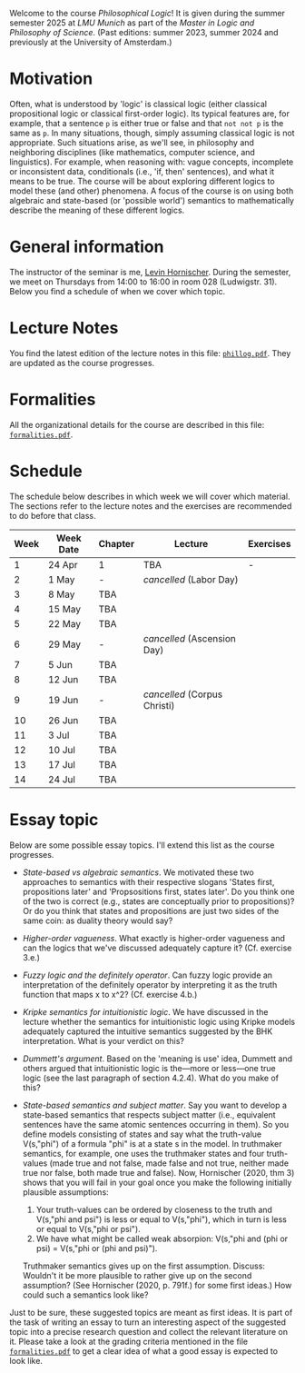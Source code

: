 Welcome to the course _Philosophical Logic_! It is given during the summer semester 2025 at _LMU Munich_ as part of the _Master in Logic and Philosophy of Science_. (Past editions: summer 2023, summer 2024 and previously at the University of Amsterdam.)


# Motivation 

Often, what is understood by 'logic' is classical logic (either classical propositional logic or classical first-order logic). Its typical features are, for example, that a sentence `p` is either true or false and that `not not p` is the same as `p`. In many situations, though, simply assuming classical logic is not appropriate. Such situations arise, as we'll see, in philosophy and neighboring disciplines (like mathematics, computer science,
and linguistics). For example, when reasoning with: vague concepts, incomplete or inconsistent data, conditionals (i.e., 'if, then' sentences), and what it means to be true. The course will be about exploring different logics to model these (and other) phenomena. A focus of the course is on using both algebraic and state-based (or 'possible world') semantics to mathematically describe the meaning of these different logics.

# General information

The instructor of the seminar is me, [Levin Hornischer](https://www.mcmp.philosophie.uni-muenchen.de/people/faculty/hornischer_levin/index.html). During the semester, we meet on Thursdays from 14:00 to 16:00 in room 028 (Ludwigstr. 31). Below you find a schedule of when we cover which topic.


# Lecture Notes

You find the latest edition of the lecture notes in this file: [`phillog.pdf`](phillog.pdf). They are updated as the course progresses. 


# Formalities

All the organizational details for the course are described in this file: [`formalities.pdf`](formalities.pdf).


# Schedule

The schedule below describes in which week we will cover which material. The sections refer to the lecture notes and the exercises are recommended to do before that class.


Week | Week Date | Chapter | Lecture | Exercises
---  | ---       | ---     | ---     | ---      
 1   | 24 Apr    | 1   | TBA | - 
 2   | 1 May     | -   | _cancelled_ (Labor Day) | 
 3   | 8 May     | TBA | 
 4   | 15 May    | TBA | 
 5   | 22 May    | TBA |  
 6   | 29 May    | -   | _cancelled_ (Ascension Day)
 7   | 5 Jun     | TBA | 
 8   | 12 Jun    | TBA | 
 9   | 19 Jun    | -   | _cancelled_ (Corpus Christi)
10   | 26 Jun    | TBA | 
11   | 3 Jul     | TBA | 
12   | 10 Jul    | TBA | 
13   | 17 Jul    | TBA | 
14   | 24 Jul    | TBA | 


# Essay topic


Below are some possible essay topics. I'll extend this list as the course progresses.

* _State-based vs algebraic semantics_. We motivated these two approaches to semantics with their respective slogans 'States first, propositions later' and 'Propsositions first, states later'. Do you think one of the two is correct (e.g., states are conceptually prior to propositions)? Or do you think that states and propositions are just two sides of the same coin: as duality theory would say?
  
* _Higher-order vagueness_. What exactly is higher-order vagueness and can the logics that we've discussed adequately capture it? (Cf. exercise 3.e.) 

* _Fuzzy logic and the definitely operator_. Can fuzzy logic provide an interpretation of the definitely operator by interpreting it as the truth function that maps x to x^2? (Cf. exercise 4.b.)

* _Kripke semantics for intuitionistic logic_. We have discussed in the lecture whether the semantics for intuitionistic logic using Kripke models adequately captured the intuitive semantics suggested by the BHK interpretation. What is your verdict on this? 

* _Dummett's argument_. Based on the 'meaning is use' idea, Dummett and others argued that intuitionistic logic is the—more or less—one true logic (see the last paragraph of section 4.2.4). What do you make of this?

* _State-based semantics and subject matter_. Say you want to develop a state-based semantics that respects subject matter (i.e., equivalent sentences have the same atomic sentences occurring in them). So you define models consisting of states and say what the truth-value V(s,"phi") of a formula "phi" is at a state s in the model. In truthmaker semantics, for example, one uses the truthmaker states and four truth-values (made true and not false, made false and not true, neither made true nor false, both made true and false). Now, Hornischer (2020, thm 3) shows that you will fail in your goal once you make the following initially plausible assumptions:
   1) Your truth-values can be ordered by closeness to the truth and V(s,"phi and psi") is less or equal to V(s,"phi"), which in turn is less or equal to V(s,"phi or psi").
   2) We have what might be called weak absorpion: V(s,"phi and (phi or psi) = V(s,"phi or (phi and psi)").

  Truthmaker semantics gives up on the first assumption. Discuss: Wouldn't it be more plausible to rather give up on the second assumption? (See Hornischer (2020, p. 791f.) for some first ideas.) How could such a semantics look like?

 
Just to be sure, these suggested topics are meant as first ideas. It is part of the task of writing an essay to turn an interesting aspect of the suggested topic into a precise research question and collect the relevant literature on it. Please take a look at the grading criteria mentioned in the file [`formalities.pdf`](formalities.pdf) to get a clear idea of what a good essay is expected to look like.
